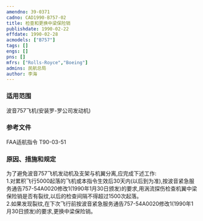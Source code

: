```yaml
---
amendno: 39-0371  
cadno: CAD1990-B757-02  
title: 检查和更换中梁保险销  
publishdate: 1990-02-22  
effdate: 1990-02-28  
acmodels: ["B757"]  
tags: []  
engs: []  
pns: []  
mfrs: ["Rolls-Royce","Boeing"]  
admins: 民航总局  
author: 李海  
---
```

  
### 适用范围  
波音757飞机(安装罗-罗公司发动机)  
  
<!--more-->  
### 参考文件  
  FAA适航指令 T90-03-51  
  
### 原因、措施和规定  
为了避免波音757飞机发动机及支架与机翼分离,应完成下述工作:  
    1.对累积飞行5000起落的飞机或本指令生效后30天内(以后到为准),按波音紧急服务通告757-54A0020修改1(1990年1月30日颁发)的要求,用涡流探伤检查机翼中梁保险销是否有裂纹,以后的检查间隔不得超过1500次起落。  
    2.如果发现裂纹,在下次飞行前按波音紧急服务通告757-54A0020修改1(1990年1月30日颁发)的要求,更换中梁保险销。  
  
